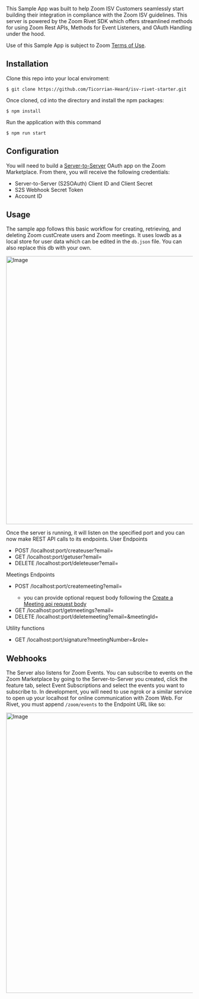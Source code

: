 This Sample App was built to help Zoom ISV Customers seamlessly start building their integration in compliance with the Zoom ISV guidelines. This server is powered by the Zoom Rivet SDK which offers streamlined methods for using Zoom Rest APIs, Methods for Event Listeners, and OAuth Handling under the hood.
 
Use of this Sample App is subject to Zoom [Terms of Use](https://www.zoom.com/en/trust/terms/).

## Installation

Clone this repo into your local enviroment:
```
$ git clone https://github.com/Ticorrian-Heard/isv-rivet-starter.git
```

Once cloned, cd into the directory and install the npm packages: 
```
$ npm install
```

Run the application with this command
```
$ npm run start
```

## Configuration
You will need to build a [Server-to-Server](https://developers.zoom.us/docs/internal-apps/create/) OAuth app on the Zoom Marketplace. From there, you will receive the following credentials: 
- Server-to-Server (S2SOAuth) Client ID and Client Secret
- S2S Webhook Secret Token
- Account ID

## Usage
The sample app follows this basic workflow for creating, retrieving, and deleting Zoom custCreate users and Zoom meetings. It uses lowdb as a local store for user data which can be edited in the `db.json` file. You can also replace this db with your own.

<img width="722" alt="Image" src="https://github.com/user-attachments/assets/0c36c078-ba23-4839-a742-622117bf3832" />


Once the server is running, it will listen on the specified port and you can now make REST API calls to its endpoints.
User Endpoints
- POST /localhost:port/createuser?email=<email> 
- GET /localhost:port/getuser?email=<email>
- DELETE /localhost:port/deleteuser?email=<email>

Meetings Endpoints
- POST /localhost:port/createmeeting?email=<email>                
   * you can provide optional request body following the [Create a Meeting api request body](https://developers.zoom.us/docs/api/meetings/#tag/meetings/POST/users/{userId}/meetings)
- GET /localhost:port/getmeetings?email=<email>
- DELETE /localhost:port/deletemeeting?email=<email>&meetingId=<meetingId>

Utility functions
- GET /localhost:port/signature?meetingNumber=<meetingNumber>&role=<role>


## Webhooks
The Server also listens for Zoom Events. You can subscribe to events on the Zoom Marketplace by going to the Server-to-Server you created, click the feature tab, select Event Subscriptions and select the events you want to subscribe to. In development, you will need to use ngrok or a similar service to open up your localhost for online communication with Zoom Web. For Rivet, you must append `/zoom/events` to the Endpoint URL like so:

<img width="755" alt="Image" src="https://github.com/user-attachments/assets/37d4ff2a-5c39-41da-a7a4-36eb0086f93c" />

